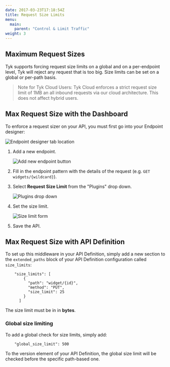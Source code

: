 ```yaml
---
date: 2017-03-23T17:18:54Z
title: Request Size Limits
menu:
  main:
    parent: "Control & Limit Traffic"
weight: 3 
---
```


## <a name="maximum-request-sizes"></a> Maximum Request Sizes

Tyk supports forcing request size limits on a global and on a per-endpoint level, Tyk will reject any request that is too big. Size limits can be set on a global or per-path basis.

> Note for Tyk Cloud Users: Tyk Cloud enforces a strict request size limit of 1MB an all inbound requests via our cloud architecture. This does not affect hybrid users.

## <a name="max-request-size-with-dashboard"></a> Max Request Size with the Dashboard

To enforce a request sizer on your API, you must first go into your Endpoint designer:

![Endpoint designer tab location][1]

1.  Add a new endpoint.
    
    ![Add new endpoint button][2]

2.  Fill in the endpoint pattern with the details of the request (e.g. `GET widgets/{wildcard}`).

3.  Select **Request Size Limit** from the "Plugins" drop down.
    
    ![Plugins drop down][3]

4.  Set the size limit.
    
    ![Size limit form][4]

5.  Save the API.


## <a name="max-request-size-with-api"></a> Max Request Size with API Definition

To set up this middleware in your API Definition, simply add a new section to the `extended_paths` block of your API Definition configuration called `size_limits`:

```{.copyWrapper}
    "size_limits": [
        {
          "path": "widget/{id}",
          "method": "PUT",
          "size_limit": 25
        }
      ]
```

The size limit must be in in **bytes**.

### Global size limiting

To add a global check for size limits, simply add:
```
    "global_size_limit": 500 
``` 

To the version element of your API Definition, the global size limit will be checked before the specific path-based one.

[1]: /docs/img/dashboard/system-management/endpointDesigner.png
[2]: /docs/img/dashboard/system-management/addEndpoint.png
[3]: /docs/img/dashboard/system-management/requestSizeDropdown.png
[4]: /docs/img/dashboard/system-management/setSizeLimit.png

